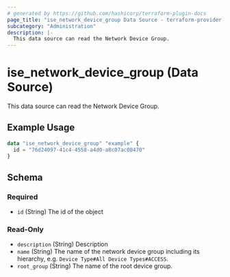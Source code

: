 ```yaml
---
# generated by https://github.com/hashicorp/terraform-plugin-docs
page_title: "ise_network_device_group Data Source - terraform-provider-ise"
subcategory: "Administration"
description: |-
  This data source can read the Network Device Group.
---
```


# ise_network_device_group (Data Source)

This data source can read the Network Device Group.

## Example Usage

```terraform
data "ise_network_device_group" "example" {
  id = "76d24097-41c4-4558-a4d0-a8c07ac08470"
}
```

<!-- schema generated by tfplugindocs -->
## Schema

### Required

- `id` (String) The id of the object

### Read-Only

- `description` (String) Description
- `name` (String) The name of the network device group including its hierarchy, e.g. `Device Type#All Device Types#ACCESS`.
- `root_group` (String) The name of the root device group.
